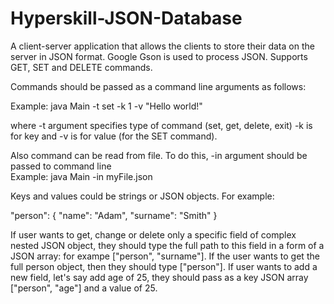 # Hyperskill-JSON-Database
A client-server application that allows the clients to store their data on the server in JSON format.
Google Gson is used to process JSON. 
Supports GET, SET and DELETE commands.

Commands should be passed as a command line arguments as follows:

Example: java Main -t set -k 1 -v "Hello world!"

where -t argument specifies type of command (set, get, delete, exit)
-k is for key and -v is for value (for the SET command).

Also command can be read from file. To do this, -in argument should be passed to command line  
Example: java Main -in myFile.json 

Keys and values could be strings or JSON objects. For example:

 "person": {
        "name": "Adam",
        "surname": "Smith"
    }
    
If user wants to get, change or delete only a specific field of complex nested JSON object, they should type the full path to this field in a form of a JSON array: for exampe ["person", "surname"]. 
If the user wants to get the full person object, then they should type ["person"]. 
If user wants to add a new field, let's say add age of 25, they should pass as a key JSON array ["person", "age"] and a value of 25.
